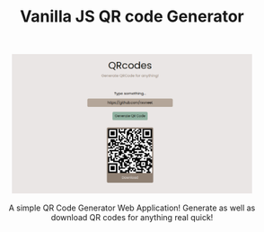 <div align="center">

# Vanilla JS QR code Generator
<br>

<img src="./demo-ss.png" width="85%" ><br>

A simple QR Code Generator Web Application! Generate as well as download QR codes for anything real quick!


</div>

